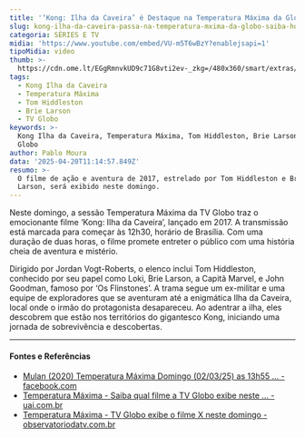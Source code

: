 ```yaml
---
title: '‘Kong: Ilha da Caveira’ é Destaque na Temperatura Máxima da Globo'
slug: kong-ilha-da-caveira-passa-na-temperatura-mxima-da-globo-saiba-horrio
categoria: SÉRIES E TV
midia: 'https://www.youtube.com/embed/VU-m5T6wBzY?enablejsapi=1'
tipoMidia: video
thumb: >-
  https://cdn.ome.lt/EGgRmnvkUD9c71G8vti2ev-_zkg=/480x360/smart/extras/conteudos/kongskullisland_Lq0Q3ED.jpg
tags:
  - Kong Ilha da Caveira
  - Temperatura Máxima
  - Tom Hiddleston
  - Brie Larson
  - TV Globo
keywords: >-
  Kong Ilha da Caveira, Temperatura Máxima, Tom Hiddleston, Brie Larson, TV
  Globo
author: Pablo Moura
data: '2025-04-20T11:14:57.849Z'
resumo: >-
  O filme de ação e aventura de 2017, estrelado por Tom Hiddleston e Brie
  Larson, será exibido neste domingo.
---
```


Neste domingo, a sessão Temperatura Máxima da TV Globo traz o emocionante filme ‘Kong: Ilha da Caveira’, lançado em 2017. A transmissão está marcada para começar às 12h30, horário de Brasília. Com uma duração de duas horas, o filme promete entreter o público com uma história cheia de aventura e mistério.

Dirigido por Jordan Vogt-Roberts, o elenco inclui Tom Hiddleston, conhecido por seu papel como Loki, Brie Larson, a Capitã Marvel, e John Goodman, famoso por ‘Os Flinstones’. A trama segue um ex-militar e uma equipe de exploradores que se aventuram até a enigmática Ilha da Caveira, local onde o irmão do protagonista desapareceu. Ao adentrar a ilha, eles descobrem que estão nos territórios do gigantesco Kong, iniciando uma jornada de sobrevivência e descobertas.

---

#### Fontes e Referências

- [Mulan (2020) Temperatura Máxima Domingo (02/03/25) as 13h55 ... - facebook.com](https://www.facebook.com/permalink.php/?story_fbid=514516011690866&id=100093974138476)
- [Temperatura Máxima - Saiba qual filme a TV Globo exibe neste ... - uai.com.br](https://www.uai.com.br/app/entretenimento/series-e-tv/2024/06/08/not-series-e-tv,340697/temperatura-maxima-saiba-qual-filme-a-tv-globo-exibe-neste-domingo.shtml)
- [Temperatura Máxima - TV Globo exibe o filme X neste domingo - observatoriodatv.com.br](https://observatoriodatv.com.br/filmes/temperatura-maxima-saiba-qual-filme-a-tv-globo-exibe-neste-domingo-67)
